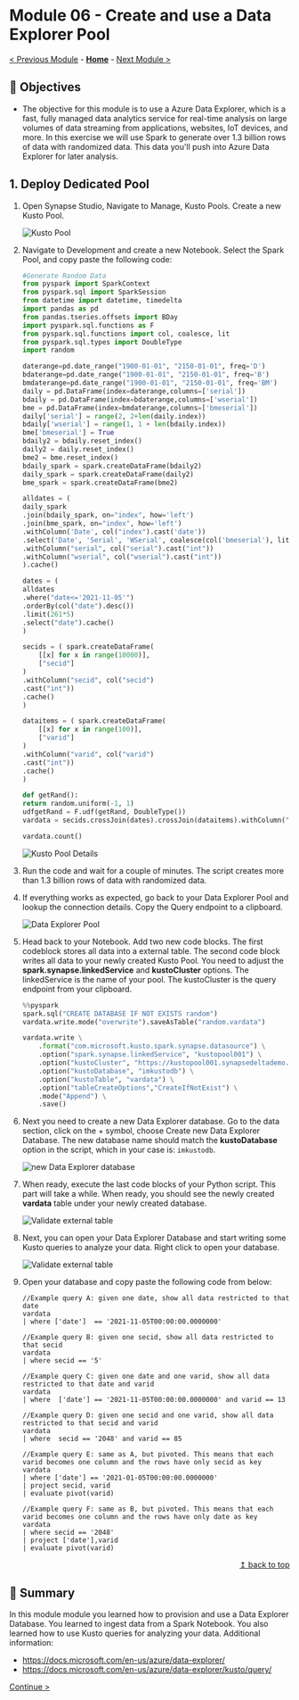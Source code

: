# Module 06 - Create and use a Data Explorer Pool

[< Previous Module](../module06/module06.md) - **[Home](../README.md)** - [Next Module >](../module08/module08.md)

## :dart: Objectives

* The objective for this module is to use a Azure Data Explorer, which is a fast, fully managed data analytics service for real-time analysis on large volumes of data streaming from applications, websites, IoT devices, and more. In this exercise we will use Spark to generate over 1.3 billion rows of data with randomized data. This data you'll push into Azure Data Explorer for later analysis.

## 1. Deploy Dedicated Pool

1. Open Synapse Studio, Navigate to Manage, Kusto Pools. Create a new Kusto Pool.

    ![Kusto Pool](../module07/screen01.png)

2. Navigate to Development and create a new Notebook. Select the Spark Pool, and copy paste the following code:

    ```python
    #Generate Random Data
    from pyspark import SparkContext
    from pyspark.sql import SparkSession
    from datetime import datetime, timedelta
    import pandas as pd
    from pandas.tseries.offsets import BDay
    import pyspark.sql.functions as F
    from pyspark.sql.functions import col, coalesce, lit
    from pyspark.sql.types import DoubleType
    import random

    daterange=pd.date_range("1900-01-01", "2150-01-01", freq='D')
    bdaterange=pd.date_range("1900-01-01", "2150-01-01", freq='B') 
    bmdaterange=pd.date_range("1900-01-01", "2150-01-01", freq='BM')
    daily = pd.DataFrame(index=daterange,columns=['serial'])
    bdaily = pd.DataFrame(index=bdaterange,columns=['wserial'])
    bme = pd.DataFrame(index=bmdaterange,columns=['bmeserial'])
    daily['serial'] = range(2, 2+len(daily.index))
    bdaily['wserial'] = range(1, 1 + len(bdaily.index))
    bme['bmeserial'] = True
    bdaily2 = bdaily.reset_index()
    daily2 = daily.reset_index()
    bme2 = bme.reset_index()
    bdaily_spark = spark.createDataFrame(bdaily2)
    daily_spark = spark.createDataFrame(daily2)
    bme_spark = spark.createDataFrame(bme2)

    alldates = (
    daily_spark
    .join(bdaily_spark, on="index", how='left')
    .join(bme_spark, on="index", how='left')
    .withColumn('Date', col("index").cast('date'))
    .select('Date', 'Serial', 'WSerial', coalesce(col('bmeserial'), lit(False)).alias('MonthEnd'))
    .withColumn("serial", col("serial").cast("int"))
    .withColumn("wserial", col("wserial").cast("int"))
    ).cache()

    dates = (
    alldates
    .where("date<='2021-11-05'")
    .orderBy(col("date").desc())
    .limit(261*5)
    .select("date").cache()
    )

    secids = ( spark.createDataFrame(
        [[x] for x in range(10000)],
        ["secid"]
    )
    .withColumn("secid", col("secid")
    .cast("int"))
    .cache()
    )

    dataitems = ( spark.createDataFrame(
        [[x] for x in range(100)],
        ["varid"]
    )
    .withColumn("varid", col("varid")
    .cast("int"))
    .cache()
    )

    def getRand():
    return random.uniform(-1, 1)
    udfgetRand = F.udf(getRand, DoubleType())
    vardata = secids.crossJoin(dates).crossJoin(dataitems).withColumn("value", udfgetRand()).cache()

    vardata.count()
    ```

    ![Kusto Pool Details](../module07/screen03.png)

3. Run the code and wait for a couple of minutes. The script creates more than 1.3 billion rows of data with randomized data.

4. If everything works as expected, go back to your Data Explorer Pool and lookup the connection details. Copy the Query endpoint to a clipboard.

    ![Data Explorer Pool](../module07/screen02.png)

5. Head back to your Notebook. Add two new code blocks. The first codeblock stores all data into a external table. The second code block writes all data to your newly created Kusto Pool. You need to adjust the **spark.synapse.linkedService** and **kustoCluster** options. The linkedService is the name of your pool. The kustoCluster is the query endpoint from your clipboard.

    ```python
    %%pyspark
    spark.sql("CREATE DATABASE IF NOT EXISTS random")
    vardata.write.mode("overwrite").saveAsTable("random.vardata")
    ```

    ```python
    vardata.write \
        .format("com.microsoft.kusto.spark.synapse.datasource") \
        .option("spark.synapse.linkedService", "kustopool001") \
        .option("kustoCluster", "https://kustopool001.synapsedeltademo.kusto.azuresynapse.net") \
        .option("kustoDatabase", "imkustodb") \
        .option("kustoTable", "vardata") \
        .option("tableCreateOptions","CreateIfNotExist") \
        .mode("Append") \
        .save()
    ```

6. Next you need to create a new Data Explorer database. Go to the data section, click on the + symbol, choose Create new Data Explorer Database. The new database name should match the **kustoDatabase** option in the script, which in your case is: `imkustodb`.

    ![new Data Explorer database](../module07/screen04.png)

7. When ready, execute the last code blocks of your Python script. This part will take a while. When ready, you should see the newly created **vardata** table under your newly created database.

    ![Validate external table](../module07/screen05.png)

8. Next, you can open your Data Explorer Database and start writing some Kusto queries to analyze your data. Right click to open your database.

    ![Validate external table](../module07/screen06.png)

9. Open your database and copy paste the following code from below:

    ```kusto
    //Example query A: given one date, show all data restricted to that date
    vardata
    | where ['date']  == '2021-11-05T00:00:00.0000000'

    //Example query B: given one secid, show all data restricted to that secid
    vardata
    | where secid == '5'

    //Example query C: given one date and one varid, show all data restricted to that date and varid
    vardata
    | where  ['date'] == '2021-11-05T00:00:00.0000000' and varid == 13

    //Example query D: given one secid and one varid, show all data restricted to that secid and varid
    vardata
    | where  secid == '2048' and varid == 85

    //Example query E: same as A, but pivoted. This means that each varid becomes one column and the rows have only secid as key
    vardata
    | where ['date'] == '2021-01-05T00:00:00.0000000'
    | project secid, varid
    | evaluate pivot(varid)

    //Example query F: same as B, but pivoted. This means that each varid becomes one column and the rows have only date as key
    vardata
    | where secid == '2048'
    | project ['date'],varid
    | evaluate pivot(varid)
    ```

<div align="right"><a href="#module-04---setup-delta">↥ back to top</a></div>


## :tada: Summary

In this module module you learned how to provision and use a Data Explorer Database. You learned to ingest data from a Spark Notebook. You also learned how to use Kusto queries for analyzing your data. Additional information:

- https://docs.microsoft.com/en-us/azure/data-explorer/
- https://docs.microsoft.com/en-us/azure/data-explorer/kusto/query/

[Continue >](../module07/module07.md)